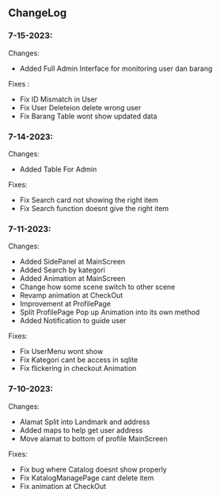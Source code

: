 ## ChangeLog

### 7-15-2023:

Changes:

- Added Full Admin Interface for monitoring user dan barang

Fixes :

- Fix ID Mismatch in User
- Fix User Deleteion delete wrong user
- Fix Barang Table wont show updated data

### 7-14-2023:

Changes:

- Added Table For Admin

Fixes:

- Fix Search card not showing the right item
- Fix Search function doesnt give the right item

### 7-11-2023:

Changes:

- Added SidePanel at MainScreen
- Added Search by kategori
- Added Animation at MainScreen
- Change how some scene switch to other scene
- Revamp animation at CheckOut
- Improvement at ProfilePage
- Split ProfilePage Pop up Animation into its own method
- Added Notification to guide user

Fixes:

- Fix UserMenu wont show
- Fix Kategori cant be access in sqlite
- Fix flickering in checkout Animation

### 7-10-2023:

Changes:

- Alamat Split into Landmark and address
- Added maps to help get user address
- Move alamat to bottom of profile MainScreen

Fixes:

- Fix bug where Catalog doesnt show properly
- Fix KatalogManagePage cant delete item
- Fix animation at CheckOut


